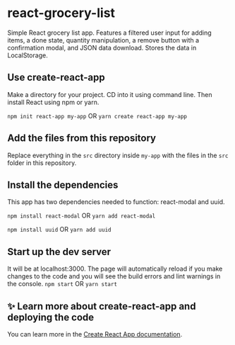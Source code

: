 # react-grocery-list
Simple React grocery list app. Features a filtered user input for adding items, a done state, quantity manipulation, a remove button with a confirmation modal, and JSON data download. Stores the data in LocalStorage.

## Use create-react-app
Make a directory for your project. CD into it using command line. Then install React using npm or yarn.

``` npm init react-app my-app ```
OR
``` yarn create react-app my-app ```

## Add the files from this repository
Replace everything in the ``src`` directory inside ``my-app`` with the files in the ``src`` folder in this repository.

## Install the dependencies
This app has two dependencies needed to function: react-modal and uuid.

``` npm install react-modal ```
OR
``` yarn add react-modal ```

``` npm install uuid ```
OR
``` yarn add uuid ```

## Start up the dev server
It will be at localhost:3000. The page will automatically reload if you make changes to the code and you will see the build errors and lint warnings in the console.
``` npm start ```
OR
``` yarn start ```

## :sparkles: Learn more about create-react-app and deploying the code
You can learn more in the [Create React App documentation](https://facebook.github.io/create-react-app/docs/getting-started).
